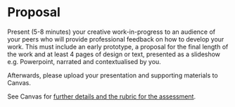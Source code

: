 # Proposal

Present (5-8 minutes) your creative work-in-progress to an audience of your peers who will provide professional feedback on how to develop your work. This must include an early prototype, a proposal for the final length of the work and at least 4 pages of design or text, presented as a slideshow e.g. Powerpoint, narrated and contextualised by you.

Afterwards, please upload your presentation and supporting materials to Canvas.

See Canvas for [further details and the rubric for the assessment](https://rmit.instructure.com/courses/110237/assignments/793875).
